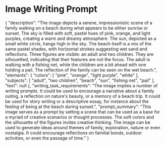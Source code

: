 # Image Writing Prompt

{
  "description": "The image depicts a serene, impressionistic scene of a family walking on a beach during what appears to be either sunrise or sunset. The sky is filled with soft, pastel hues of pink, orange, and light purples, creating a warm and dreamy atmosphere. The sun, depicted as a small white circle, hangs high in the sky. The beach itself is a mix of the same pastel shades, with horizontal strokes suggesting wet sand and reflections. Three figures are visible: an adult and two children. They are silhouetted, indicating that their features are not the focus. The adult is walking with a fishing net, while the children are a bit ahead with one holding a pail. The reflection of the family can be seen on the wet beach.",
  "elements": {
    "colors": [
      "pink",
      "orange",
      "light purple",
      "white"
    ],
    "subjects": [
      "adult",
      "two children",
        "beach",
       "sun",
        "fishing net",
        "pail"
    ],
     "text": null
  },
  "writing_task_requirements": "The image implies a number of writing prompts. It could be used to encourage a narrative about a family outing, a reflection on nature's beauty, or a memory of a beach trip. It could be used for story writing or a descriptive essay, for instance about the feeling of being at the beach during sunset.",
  "prompt_summary": "This image serves as a prompt by setting a scene that can be used as a base for a myriad of creative scenarios or thought processes. The soft colors and the silhouette of the figures invites creative thinking. The image can be used to generate ideas around themes of family, exploration, nature or even nostalgia. It could encourage reflections on familial bonds, outdoor activities, or even the passage of time."
}